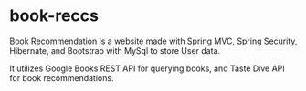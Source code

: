 # book-reccs
Book Recommendation is a website made with Spring MVC, Spring Security, Hibernate, and Bootstrap with MySql to store User data. 

It utilizes Google Books REST API for querying books, and Taste Dive API for book recommendations.
